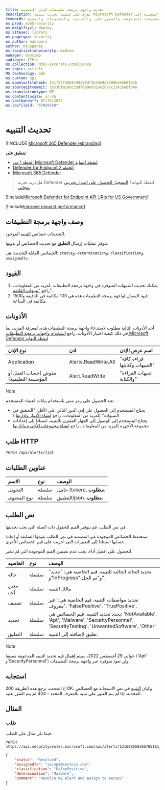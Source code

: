 ```yaml
---
title: تحديث واجهة برمجة تطبيقات كيان التنبيه
description: تعرف على كيفية تحديث تنبيه Microsoft Defender لنقطة النهاية باستخدام واجهة برمجة التطبيقات هذه. يمكنك تحديث الحالة، وتحديد، والتصنيف، والخصائص المعينة إلى.
keywords: واجهة برمجة التطبيقات، وواجهة برمجة تطبيقات الرسم البياني، وواجهة برمجة التطبيقات المدعومة، والحصول على، والتنبيه، والمعلومات، والمعرف
ms.prod: m365-security
ms.mktglfcycl: deploy
ms.sitesec: library
ms.pagetype: security
ms.author: macapara
author: mjcaparas
ms.localizationpriority: medium
manager: dansimp
audience: ITPro
ms.collection: M365-security-compliance
ms.topic: article
MS.technology: mde
ms.custom: api
ms.openlocfilehash: 141f57f50b8400c0fdf2b40e9d8190be96b0fe1b
ms.sourcegitcommit: 1e53bf8208c30d7b60685896207cc1142bebf34a
ms.translationtype: MT
ms.contentlocale: ar-SA
ms.lasthandoff: 07/28/2022
ms.locfileid: "67059788"
---
```

# <a name="update-alert"></a>تحديث التنبيه

[!INCLUDE [Microsoft 365 Defender rebranding](../../includes/microsoft-defender.md)]

**ينطبق على:**
- [الخطة 1 من Microsoft Defender لنقطة النهاية](https://go.microsoft.com/fwlink/?linkid=2154037)
- [Defender for Endpoint الخطة 2](https://go.microsoft.com/fwlink/?linkid=2154037)
- [Microsoft 365 Defender](https://go.microsoft.com/fwlink/?linkid=2118804)

> هل تريد تجربة Defender لنقطة النهاية؟ [التسجيل للحصول على إصدار تجريبي مجاني.](https://signup.microsoft.com/create-account/signup?products=7f379fee-c4f9-4278-b0a1-e4c8c2fcdf7e&ru=https://aka.ms/MDEp2OpenTrial?ocid=docs-wdatp-exposedapis-abovefoldlink)

[!Include[Microsoft Defender for Endpoint API URIs for US Government](../../includes/microsoft-defender-api-usgov.md)]

[!Include[Improve request performance](../../includes/improve-request-performance.md)]

## <a name="api-description"></a>وصف واجهة برمجة التطبيقات
التحديثات خصائص [التنبيه](alerts.md) الموجود.

تتوفر عمليات إرسال **التعليق** مع تحديث الخصائص أو بدونها.

الخصائص القابلة للتحديث هي: `status`و، `determination`و، `classification`و `assignedTo`.

## <a name="limitations"></a>القيود

1. يمكنك تحديث التنبيهات المتوفرة في واجهة برمجة التطبيقات. لمزيد من المعلومات، راجع ["تنبيهات القائمة](get-alerts.md)".
2. قيود المعدل لواجهة برمجة التطبيقات هذه هي 100 مكالمة في الدقيقة و1500 مكالمة في الساعة.

## <a name="permissions"></a>الأذونات

أحد الأذونات التالية مطلوب لاستدعاء واجهة برمجة التطبيقات هذه. لمعرفة المزيد، بما في ذلك كيفية اختيار الأذونات، راجع [استخدام واجهات برمجة التطبيقات Microsoft Defender لنقطة النهاية](apis-intro.md)

نوع الإذن|اذن|اسم عرض الإذن
:---|:---|:---
Application|Alerts.ReadWrite.All|"قراءة كافة التنبيهات وكتابتها"
مفوض (حساب العمل أو المؤسسة التعليمية)|Alert.ReadWrite|"تنبيهات القراءة والكتابة"

> [!NOTE]
> عند الحصول على رمز مميز باستخدام بيانات اعتماد المستخدم:
>
> - يحتاج المستخدم إلى الحصول على إذن الدور التالي على الأقل: "التحقيق في التنبيهات" (لمزيد من المعلومات، راجع [إنشاء الأدوار وإدارتها](user-roles.md) )
> - يحتاج المستخدم إلى الوصول إلى الجهاز المقترن بالتنبيه، استنادا إلى إعدادات مجموعة الأجهزة (لمزيد من المعلومات، راجع [إنشاء مجموعات الأجهزة وإدارتها](machine-groups.md)

## <a name="http-request"></a>طلب HTTP

```http
PATCH /api/alerts/{id}
```

## <a name="request-headers"></a>عناوين الطلبات

الاسم|نوع|الوصف
:---|:---|:---
التخويل|سلسلة|حامل {token}. **مطلوب**.
نوع المحتوى|سلسلة|التطبيق/json. **مطلوب**.

## <a name="request-body"></a>نص الطلب

في نص الطلب، قم بتوفير القيم للحقول ذات الصلة التي يجب تحديثها.

ستحتفظ الخصائص الموجودة غير المضمنة في نص الطلب بقيمها السابقة أو إعادة حسابها استنادا إلى التغييرات التي أجريت على قيم الخصائص الأخرى.

للحصول على أفضل أداء، يجب عدم تضمين القيم الموجودة التي لم تتغير.

الخاصيه|نوع|الوصف
:---|:---|:---
حاله|سلسلة|تحديد الحالة الحالية للتنبيه. قيم الخاصية هي: "جديد" و"InProgress" و"تم الحل".
معين إلى|سلسلة|مالك التنبيه
تصنيف|سلسلة|تحديد مواصفات التنبيه. قيم الخاصية هي: 'غير معروف'، 'FalsePositive'، 'TruePositive'.
تحديد|سلسلة|يحدد تحديد التنبيه. قيم الخصائص هي: 'NotAvailable', 'Apt', 'Malware', 'SecurityPersonnel', 'SecurityTesting', 'UnwantedSoftware', 'Other'
التعليق|سلسلة|تعليق لإضافته إلى التنبيه.

>[!NOTE]
>حوالي 29 أغسطس 2022، سيتم إهمال قيم تحديد التنبيه المدعومة مسبقا ('Apt' و'SecurityPersonnel') ولن تعود متوفرة عبر واجهة برمجة التطبيقات.

## <a name="response"></a>استجابه

إذا نجحت، ترجع هذه الطريقة 200 OK، وكيان [التنبيه](alerts.md) في نص الاستجابة مع الخصائص المحدثة. إذا لم يتم العثور على تنبيه بالمعرف المحدد - 404 لم يتم العثور عليه.

## <a name="example"></a>المثال

### <a name="request"></a>طلب

فيما يلي مثال على الطلب.

```http
PATCH https://api.securitycenter.microsoft.com/api/alerts/121688558380765161_2136280442
```

```json
{
    "status": "Resolved",
    "assignedTo": "secop2@contoso.com",
    "classification": "FalsePositive",
    "determination": "Malware",
    "comment": "Resolve my alert and assign to secop2"
}
```
